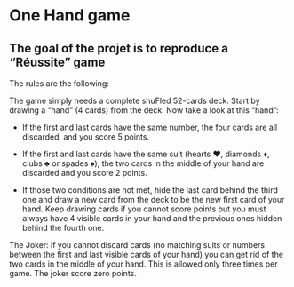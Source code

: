 
<h1> One Hand game </h1>

<h2>The goal of the projet is to reproduce a “Réussite” game</h2>

<p>The rules are the
following:

The game simply needs a complete shuFled 52-cards deck. Start by drawing a “hand” (4
cards) from the deck.
Now take a look at this “hand”:

- If the first and last cards have the same number, the four cards are all discarded,
and you score 5 points.

- If the first and last cards have the same suit (hearts ♥, diamonds ♦, clubs ♣ or
spades ♠), the two cards in the middle of your hand are discarded and you score
2 points.
  
- If those two conditions are not met, hide the last card behind the third one and
draw a new card from the deck to be the new first card of your hand. Keep drawing
cards if you cannot score points but you must always have 4 visible cards in your
hand and the previous ones hidden behind the fourth one.


The Joker: if you cannot discard cards (no matching suits or numbers between the first
and last visible cards of your hand) you can get rid of the two cards in the middle of your
hand. This is allowed only three times per game. The joker score zero points.</p>
